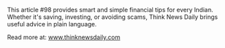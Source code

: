 This article #98 provides smart and simple financial tips for every Indian. Whether it's saving, investing, or avoiding scams, Think News Daily brings useful advice in plain language.

Read more at: www.thinknewsdaily.com